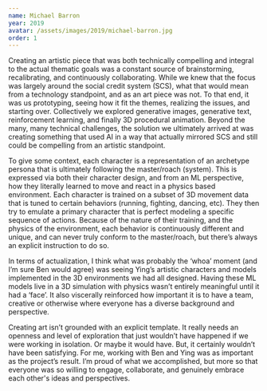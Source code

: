 ```yaml
---
name: Michael Barron
year: 2019
avatar: /assets/images/2019/michael-barron.jpg
order: 1
---
```

Creating an artistic piece that was both technically compelling and integral to the actual thematic goals was a constant source of brainstorming, recalibrating, and continuously collaborating. While we knew that the focus was largely around the social credit system (SCS), what that would mean from a technology standpoint, and as an art piece was not. To that end, it was us prototyping, seeing how it fit the themes, realizing the issues, and starting over. Collectively we explored generative images, generative text, reinforcement learning, and finally 3D procedural animation. Beyond the many, many technical challenges, the solution we ultimately arrived at was creating something that used AI in a way that actually mirrored SCS and still could be compelling from an artistic standpoint. 

To give some context, each character is a representation of an archetype persona that is ultimately following the master/roach (system). This is expressed via both their character design, and from an ML perspective, how they literally learned to move and react in a physics based environment. Each character is trained on a subset of 3D movement data that is tuned to certain behaviors (running, fighting, dancing, etc). They then try to emulate a primary character that is perfect modeling a specific sequence of actions. Because of the nature of their training, and the physics of the environment, each behavior is continuously different and unique, and can never truly conform to the master/roach, but there’s always an explicit instruction to do so.

In terms of actualization, I think what was probably the ‘whoa’ moment (and I’m sure Ben would agree) was seeing Ying’s artistic characters and models implemented in the 3D environments we had all designed. Having these ML models live in a 3D simulation with physics wasn’t entirely meaningful until it had a ‘face’. It also viscerally reinforced how important it is to have a team, creative or otherwise where everyone has a diverse background and perspective. 

Creating art isn’t grounded with an explicit template. It really needs an openness and level of exploration that just wouldn’t have happened if we were working in isolation. Or maybe it would have. But, it certainly wouldn’t have been satisfying. For me, working with Ben and Ying was as important as the project’s result. I’m proud of what we accomplished, but more so that everyone was so willing to engage, collaborate, and genuinely embrace each other's ideas and perspectives. 